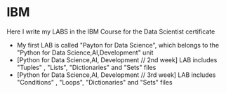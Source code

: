# IBM
Here I write my LABS in the IBM Course for the Data Scientist certificate

* My first LAB is called "Payton for Data Science", which belongs to the "Python for Data Science,AI,Development" unit
* [Python for Data Science,AI, Development // 2nd week] LAB includes "Tuples" , "Lists", "Dictionaries" and "Sets" files
* [Python for Data Science,AI, Development // 3rd week] LAB includes "Conditions" , "Loops", "Dictionaries" and "Sets" files
